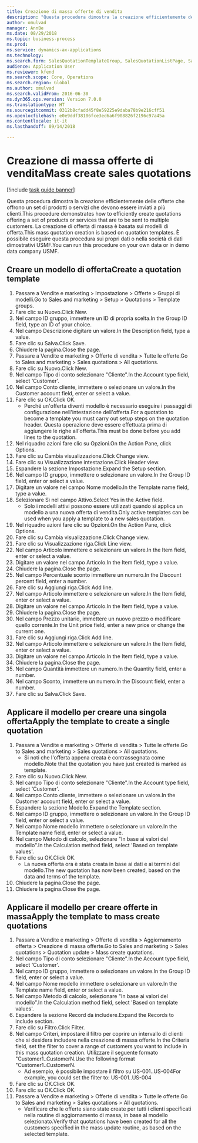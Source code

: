 ```yaml
--- 
title: Creazione di massa offerte di vendita
description: "Questa procedura dimostra la creazione efficientemente delle offerte che offrono un set di prodotti o servizi che devono essere inviati a più clienti."
author: omulvad
manager: AnnBe
ms.date: 08/29/2018
ms.topic: business-process
ms.prod: 
ms.service: dynamics-ax-applications
ms.technology: 
ms.search.form: SalesQuotationTemplateGroup, SalesQuotationListPage, SalesCreateQuotation, SalesQuotationTable, SysQueryForm
audience: Application User
ms.reviewer: kfend
ms.search.scope: Core, Operations
ms.search.region: Global
ms.author: omulvad
ms.search.validFrom: 2016-06-30
ms.dyn365.ops.version: Version 7.0.0
ms.translationtype: HT
ms.sourcegitcommit: 0312b8cfadd45f8e59225e9daba78b9e216cff51
ms.openlocfilehash: e0e9ddf38106fce3ed6a6f908826f2196c97a45a
ms.contentlocale: it-it
ms.lasthandoff: 09/14/2018

---
```

# <a name="mass-create-sales-quotations"></a><span data-ttu-id="c6e2c-103">Creazione di massa offerte di vendita</span><span class="sxs-lookup"><span data-stu-id="c6e2c-103">Mass create sales quotations</span></span>

[!include [task guide banner](../../includes/task-guide-banner.md)]

<span data-ttu-id="c6e2c-104">Questa procedura dimostra la creazione efficientemente delle offerte che offrono un set di prodotti o servizi che devono essere inviati a più clienti.</span><span class="sxs-lookup"><span data-stu-id="c6e2c-104">This procedure demonstrates how to efficiently create quotations offering a set of products or services that are to be sent to multiple customers.</span></span> <span data-ttu-id="c6e2c-105">La creazione di offerta di massa è basata sui modelli di offerta.</span><span class="sxs-lookup"><span data-stu-id="c6e2c-105">This mass quotation creation is based on quotation templates.</span></span> <span data-ttu-id="c6e2c-106">È possibile eseguire questa procedura sui propri dati o nella società di dati dimostrativi USMF.</span><span class="sxs-lookup"><span data-stu-id="c6e2c-106">You can run this procedure on your own data or in demo data company USMF.</span></span>


## <a name="create-a-quotation-template"></a><span data-ttu-id="c6e2c-107">Creare un modello di offerta</span><span class="sxs-lookup"><span data-stu-id="c6e2c-107">Create a quotation template</span></span>
1. <span data-ttu-id="c6e2c-108">Passare a Vendite e marketing > Impostazione > Offerte > Gruppi di modelli.</span><span class="sxs-lookup"><span data-stu-id="c6e2c-108">Go to Sales and marketing > Setup > Quotations > Template groups.</span></span>
2. <span data-ttu-id="c6e2c-109">Fare clic su Nuovo.</span><span class="sxs-lookup"><span data-stu-id="c6e2c-109">Click New.</span></span>
3. <span data-ttu-id="c6e2c-110">Nel campo ID gruppo, immettere un ID di propria scelta.</span><span class="sxs-lookup"><span data-stu-id="c6e2c-110">In the Group ID field, type an ID of your choice.</span></span>
4. <span data-ttu-id="c6e2c-111">Nel campo Descrizione digitare un valore.</span><span class="sxs-lookup"><span data-stu-id="c6e2c-111">In the Description field, type a value.</span></span>
5. <span data-ttu-id="c6e2c-112">Fare clic su Salva.</span><span class="sxs-lookup"><span data-stu-id="c6e2c-112">Click Save.</span></span>
6. <span data-ttu-id="c6e2c-113">Chiudere la pagina.</span><span class="sxs-lookup"><span data-stu-id="c6e2c-113">Close the page.</span></span>
7. <span data-ttu-id="c6e2c-114">Passare a Vendite e marketing > Offerte di vendita > Tutte le offerte.</span><span class="sxs-lookup"><span data-stu-id="c6e2c-114">Go to Sales and marketing > Sales quotations > All quotations.</span></span>
8. <span data-ttu-id="c6e2c-115">Fare clic su Nuovo.</span><span class="sxs-lookup"><span data-stu-id="c6e2c-115">Click New.</span></span>
9. <span data-ttu-id="c6e2c-116">Nel campo Tipo di conto selezionare "Cliente".</span><span class="sxs-lookup"><span data-stu-id="c6e2c-116">In the Account type field, select 'Customer'.</span></span>
10. <span data-ttu-id="c6e2c-117">Nel campo Conto cliente, immettere o selezionare un valore.</span><span class="sxs-lookup"><span data-stu-id="c6e2c-117">In the Customer account field, enter or select a value.</span></span>
11. <span data-ttu-id="c6e2c-118">Fare clic su OK.</span><span class="sxs-lookup"><span data-stu-id="c6e2c-118">Click OK.</span></span>
    * <span data-ttu-id="c6e2c-119">Perché un'offerta diventi modello è necessario eseguire i passaggi di configurazione nell'intestazione dell'offerta.</span><span class="sxs-lookup"><span data-stu-id="c6e2c-119">For a quotation to become a template you must carry out  setup steps on the quotation header.</span></span> <span data-ttu-id="c6e2c-120">Questa operazione deve essere effettuata prima di aggiungere le righe all'offerta.</span><span class="sxs-lookup"><span data-stu-id="c6e2c-120">This must be done before you add lines to the quotation.</span></span>   
12. <span data-ttu-id="c6e2c-121">Nel riquadro azioni fare clic su Opzioni.</span><span class="sxs-lookup"><span data-stu-id="c6e2c-121">On the Action Pane, click Options.</span></span>
13. <span data-ttu-id="c6e2c-122">Fare clic su Cambia visualizzazione.</span><span class="sxs-lookup"><span data-stu-id="c6e2c-122">Click Change view.</span></span>
14. <span data-ttu-id="c6e2c-123">Fare clic su Visualizzazione intestazione.</span><span class="sxs-lookup"><span data-stu-id="c6e2c-123">Click Header view.</span></span>
15. <span data-ttu-id="c6e2c-124">Espandere la sezione Impostazione.</span><span class="sxs-lookup"><span data-stu-id="c6e2c-124">Expand the Setup section.</span></span>
16. <span data-ttu-id="c6e2c-125">Nel campo ID gruppo, immettere o selezionare un valore.</span><span class="sxs-lookup"><span data-stu-id="c6e2c-125">In the Group ID field, enter or select a value.</span></span>
17. <span data-ttu-id="c6e2c-126">Digitare un valore nel campo Nome modello.</span><span class="sxs-lookup"><span data-stu-id="c6e2c-126">In the Template name field, type a value.</span></span>
18. <span data-ttu-id="c6e2c-127">Selezionare Sì nel campo Attivo.</span><span class="sxs-lookup"><span data-stu-id="c6e2c-127">Select Yes in the Active field.</span></span>
    * <span data-ttu-id="c6e2c-128">Solo i modelli attivi possono essere utilizzati quando si applica un modello a una nuova offerta di vendita.</span><span class="sxs-lookup"><span data-stu-id="c6e2c-128">Only active templates can be used when you apply a template to a new sales quotation.</span></span>  
19. <span data-ttu-id="c6e2c-129">Nel riquadro azioni fare clic su Opzioni.</span><span class="sxs-lookup"><span data-stu-id="c6e2c-129">On the Action Pane, click Options.</span></span>
20. <span data-ttu-id="c6e2c-130">Fare clic su Cambia visualizzazione.</span><span class="sxs-lookup"><span data-stu-id="c6e2c-130">Click Change view.</span></span>
21. <span data-ttu-id="c6e2c-131">Fare clic su Visualizzazione riga.</span><span class="sxs-lookup"><span data-stu-id="c6e2c-131">Click Line view.</span></span>
22. <span data-ttu-id="c6e2c-132">Nel campo Articolo immettere o selezionare un valore.</span><span class="sxs-lookup"><span data-stu-id="c6e2c-132">In the Item field, enter or select a value.</span></span>
23. <span data-ttu-id="c6e2c-133">Digitare un valore nel campo Articolo.</span><span class="sxs-lookup"><span data-stu-id="c6e2c-133">In the Item field, type a value.</span></span>
24. <span data-ttu-id="c6e2c-134">Chiudere la pagina.</span><span class="sxs-lookup"><span data-stu-id="c6e2c-134">Close the page.</span></span>
25. <span data-ttu-id="c6e2c-135">Nel campo Percentuale sconto immettere un numero.</span><span class="sxs-lookup"><span data-stu-id="c6e2c-135">In the Discount percent field, enter a number.</span></span>
26. <span data-ttu-id="c6e2c-136">Fare clic su Aggiungi riga.</span><span class="sxs-lookup"><span data-stu-id="c6e2c-136">Click Add line.</span></span>
27. <span data-ttu-id="c6e2c-137">Nel campo Articolo immettere o selezionare un valore.</span><span class="sxs-lookup"><span data-stu-id="c6e2c-137">In the Item field, enter or select a value.</span></span>
28. <span data-ttu-id="c6e2c-138">Digitare un valore nel campo Articolo.</span><span class="sxs-lookup"><span data-stu-id="c6e2c-138">In the Item field, type a value.</span></span>
29. <span data-ttu-id="c6e2c-139">Chiudere la pagina.</span><span class="sxs-lookup"><span data-stu-id="c6e2c-139">Close the page.</span></span>
30. <span data-ttu-id="c6e2c-140">Nel campo Prezzo unitario, immettere un nuovo prezzo o modificare quello corrente.</span><span class="sxs-lookup"><span data-stu-id="c6e2c-140">In the Unit price field, enter a new price or change the current one.</span></span>
31. <span data-ttu-id="c6e2c-141">Fare clic su Aggiungi riga.</span><span class="sxs-lookup"><span data-stu-id="c6e2c-141">Click Add line.</span></span>
32. <span data-ttu-id="c6e2c-142">Nel campo Articolo immettere o selezionare un valore.</span><span class="sxs-lookup"><span data-stu-id="c6e2c-142">In the Item field, enter or select a value.</span></span>
33. <span data-ttu-id="c6e2c-143">Digitare un valore nel campo Articolo.</span><span class="sxs-lookup"><span data-stu-id="c6e2c-143">In the Item field, type a value.</span></span>
34. <span data-ttu-id="c6e2c-144">Chiudere la pagina.</span><span class="sxs-lookup"><span data-stu-id="c6e2c-144">Close the page.</span></span>
35. <span data-ttu-id="c6e2c-145">Nel campo Quantità immettere un numero.</span><span class="sxs-lookup"><span data-stu-id="c6e2c-145">In the Quantity field, enter a number.</span></span>
36. <span data-ttu-id="c6e2c-146">Nel campo Sconto, immettere un numero.</span><span class="sxs-lookup"><span data-stu-id="c6e2c-146">In the Discount field, enter a number.</span></span>
37. <span data-ttu-id="c6e2c-147">Fare clic su Salva.</span><span class="sxs-lookup"><span data-stu-id="c6e2c-147">Click Save.</span></span>

## <a name="apply-the-template-to-create-a-single-quotation"></a><span data-ttu-id="c6e2c-148">Applicare il modello per creare una singola offerta</span><span class="sxs-lookup"><span data-stu-id="c6e2c-148">Apply the template to create a single quotation</span></span>
1. <span data-ttu-id="c6e2c-149">Passare a Vendite e marketing > Offerte di vendita > Tutte le offerte.</span><span class="sxs-lookup"><span data-stu-id="c6e2c-149">Go to Sales and marketing > Sales quotations > All quotations.</span></span>
    * <span data-ttu-id="c6e2c-150">Si noti che l'offerta appena creata è contrassegnata come modello.</span><span class="sxs-lookup"><span data-stu-id="c6e2c-150">Note that the quotation you have just created is marked as template.</span></span>  
2. <span data-ttu-id="c6e2c-151">Fare clic su Nuovo.</span><span class="sxs-lookup"><span data-stu-id="c6e2c-151">Click New.</span></span>
3. <span data-ttu-id="c6e2c-152">Nel campo Tipo di conto selezionare "Cliente".</span><span class="sxs-lookup"><span data-stu-id="c6e2c-152">In the Account type field, select 'Customer'.</span></span>
4. <span data-ttu-id="c6e2c-153">Nel campo Conto cliente, immettere o selezionare un valore.</span><span class="sxs-lookup"><span data-stu-id="c6e2c-153">In the Customer account field, enter or select a value.</span></span>
5. <span data-ttu-id="c6e2c-154">Espandere la sezione Modello.</span><span class="sxs-lookup"><span data-stu-id="c6e2c-154">Expand the Template section.</span></span>
6. <span data-ttu-id="c6e2c-155">Nel campo ID gruppo, immettere o selezionare un valore.</span><span class="sxs-lookup"><span data-stu-id="c6e2c-155">In the Group ID field, enter or select a value.</span></span>
7. <span data-ttu-id="c6e2c-156">Nel campo Nome modello immettere o selezionare un valore.</span><span class="sxs-lookup"><span data-stu-id="c6e2c-156">In the Template name field, enter or select a value.</span></span>
8. <span data-ttu-id="c6e2c-157">Nel campo Metodo di calcolo, selezionare "In base ai valori del modello".</span><span class="sxs-lookup"><span data-stu-id="c6e2c-157">In the Calculation method field, select 'Based on template values'.</span></span>
9. <span data-ttu-id="c6e2c-158">Fare clic su OK.</span><span class="sxs-lookup"><span data-stu-id="c6e2c-158">Click OK.</span></span>
    * <span data-ttu-id="c6e2c-159">La nuova offerta ora è stata creata in base ai dati e ai termini del modello.</span><span class="sxs-lookup"><span data-stu-id="c6e2c-159">The new quotation has now been created, based on the data and terms of the template.</span></span>  
10. <span data-ttu-id="c6e2c-160">Chiudere la pagina.</span><span class="sxs-lookup"><span data-stu-id="c6e2c-160">Close the page.</span></span>
11. <span data-ttu-id="c6e2c-161">Chiudere la pagina.</span><span class="sxs-lookup"><span data-stu-id="c6e2c-161">Close the page.</span></span>

## <a name="apply-the-template-to-mass-create-quotations"></a><span data-ttu-id="c6e2c-162">Applicare il modello per creare offerte in massa</span><span class="sxs-lookup"><span data-stu-id="c6e2c-162">Apply the template to mass create quotations</span></span>
1. <span data-ttu-id="c6e2c-163">Passare a Vendite e marketing > Offerte di vendita > Aggiornamento offerta > Creazione di massa offerte.</span><span class="sxs-lookup"><span data-stu-id="c6e2c-163">Go to Sales and marketing > Sales quotations > Quotation update > Mass create quotations.</span></span>
2. <span data-ttu-id="c6e2c-164">Nel campo Tipo di conto selezionare "Cliente".</span><span class="sxs-lookup"><span data-stu-id="c6e2c-164">In the Account type field, select 'Customer'.</span></span>
3. <span data-ttu-id="c6e2c-165">Nel campo ID gruppo, immettere o selezionare un valore.</span><span class="sxs-lookup"><span data-stu-id="c6e2c-165">In the Group ID field, enter or select a value.</span></span>
4. <span data-ttu-id="c6e2c-166">Nel campo Nome modello immettere o selezionare un valore.</span><span class="sxs-lookup"><span data-stu-id="c6e2c-166">In the Template name field, enter or select a value.</span></span>
5. <span data-ttu-id="c6e2c-167">Nel campo Metodo di calcolo, selezionare "In base ai valori del modello".</span><span class="sxs-lookup"><span data-stu-id="c6e2c-167">In the Calculation method field, select 'Based on template values'.</span></span>
6. <span data-ttu-id="c6e2c-168">Espandere la sezione Record da includere.</span><span class="sxs-lookup"><span data-stu-id="c6e2c-168">Expand the Records to include section.</span></span>
7. <span data-ttu-id="c6e2c-169">Fare clic su Filtro.</span><span class="sxs-lookup"><span data-stu-id="c6e2c-169">Click Filter.</span></span>
8. <span data-ttu-id="c6e2c-170">Nel campo Criteri, impostare il filtro per coprire un intervallo di clienti che si desidera includere nella creazione di massa offerte.</span><span class="sxs-lookup"><span data-stu-id="c6e2c-170">In the Criteria field, set the filter to cover a range of customers you want to include in this mass quotation creation.</span></span> <span data-ttu-id="c6e2c-171">Utilizzare il seguente formato "Customer1..CustomerN.</span><span class="sxs-lookup"><span data-stu-id="c6e2c-171">Use the following format "Customer1..CustomerN.</span></span>
    * <span data-ttu-id="c6e2c-172">Ad esempio, è possibile impostare il filtro su US-001..US-004</span><span class="sxs-lookup"><span data-stu-id="c6e2c-172">For example, you could set the filter to: US-001..US-004</span></span>  
9. <span data-ttu-id="c6e2c-173">Fare clic su OK.</span><span class="sxs-lookup"><span data-stu-id="c6e2c-173">Click OK.</span></span>
10. <span data-ttu-id="c6e2c-174">Fare clic su OK.</span><span class="sxs-lookup"><span data-stu-id="c6e2c-174">Click OK.</span></span>
11. <span data-ttu-id="c6e2c-175">Passare a Vendite e marketing > Offerte di vendita > Tutte le offerte.</span><span class="sxs-lookup"><span data-stu-id="c6e2c-175">Go to Sales and marketing > Sales quotations > All quotations.</span></span>
    * <span data-ttu-id="c6e2c-176">Verificare che le offerte siano state create per tutti i clienti specificati nella routine di aggiornamento di massa, in base al modello selezionato.</span><span class="sxs-lookup"><span data-stu-id="c6e2c-176">Verify that quotations have been created for all the customers specified in the mass update routine, as based on the selected template.</span></span>  


